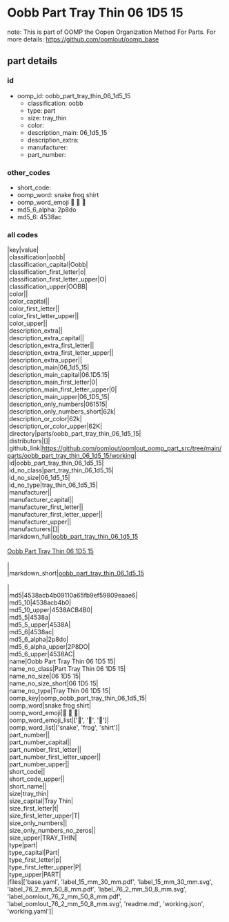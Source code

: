 # Oobb Part Tray Thin 06 1D5 15  

note: This is part of OOMP the Oopen Organization Method For Parts. For more details: https://github.com/oomlout/oomp_base

##  part details





### id
* oomp_id: oobb_part_tray_thin_06_1d5_15
  * classification: oobb
  * type: part
  * size: tray_thin
  * color: 
  * description_main: 06_1d5_15
  * description_extra: 
  * manufacturer: 
  * part_number: 

### other_codes
* short_code: 
* oomp_word: snake frog shirt
* oomp_word_emoji :snake: :frog: :shirt:
* md5_6_alpha: 2p8do
* md5_6: 4538ac

### all codes 
|key|value|  
|classification|oobb|  
|classification_capital|Oobb|  
|classification_first_letter|o|  
|classification_first_letter_upper|O|  
|classification_upper|OOBB|  
|color||  
|color_capital||  
|color_first_letter||  
|color_first_letter_upper||  
|color_upper||  
|description_extra||  
|description_extra_capital||  
|description_extra_first_letter||  
|description_extra_first_letter_upper||  
|description_extra_upper||  
|description_main|06_1d5_15|  
|description_main_capital|06.1D5.15|  
|description_main_first_letter|0|  
|description_main_first_letter_upper|0|  
|description_main_upper|06_1D5_15|  
|description_only_numbers|061515|  
|description_only_numbers_short|62k|  
|description_or_color|62k|  
|description_or_color_upper|62K|  
|directory|parts/oobb_part_tray_thin_06_1d5_15|  
|distributors|[]|  
|github_link|https://github.com/oomlout/oomlout_oomp_part_src/tree/main/parts/oobb_part_tray_thin_06_1d5_15/working|  
|id|oobb_part_tray_thin_06_1d5_15|  
|id_no_class|part_tray_thin_06_1d5_15|  
|id_no_size|06_1d5_15|  
|id_no_type|tray_thin_06_1d5_15|  
|manufacturer||  
|manufacturer_capital||  
|manufacturer_first_letter||  
|manufacturer_first_letter_upper||  
|manufacturer_upper||  
|manufacturers|[]|  
|markdown_full|[oobb_part_tray_thin_06_1d5_15](https://github.com/oomlout/oomlout_oomp_part_src/tree/main/parts/oobb_part_tray_thin_06_1d5_15/working)<br>[](https://github.com/oomlout/oomlout_oomp_part_src/tree/main/parts/oobb_part_tray_thin_06_1d5_15/working)<br>[Oobb Part Tray Thin 06 1D5 15](https://github.com/oomlout/oomlout_oomp_part_src/tree/main/parts/oobb_part_tray_thin_06_1d5_15/working)<br><br>|  
|markdown_short|[oobb_part_tray_thin_06_1d5_15](https://github.com/oomlout/oomlout_oomp_part_src/tree/main/parts/oobb_part_tray_thin_06_1d5_15/working)<br><br>|  
|md5|4538acb4b09110a65fb9ef59809eaae6|  
|md5_10|4538acb4b0|  
|md5_10_upper|4538ACB4B0|  
|md5_5|4538a|  
|md5_5_upper|4538A|  
|md5_6|4538ac|  
|md5_6_alpha|2p8do|  
|md5_6_alpha_upper|2P8DO|  
|md5_6_upper|4538AC|  
|name|Oobb Part Tray Thin 06 1D5 15|  
|name_no_class|Part Tray Thin 06 1D5 15|  
|name_no_size|06 1D5 15|  
|name_no_size_short|06 1D5 15|  
|name_no_type|Tray Thin 06 1D5 15|  
|oomp_key|oomp_oobb_part_tray_thin_06_1d5_15|  
|oomp_word|snake frog shirt|  
|oomp_word_emoji|:snake: :frog: :shirt:|  
|oomp_word_emoji_list|[':snake:', ':frog:', ':shirt:']|  
|oomp_word_list|['snake', 'frog', 'shirt']|  
|part_number||  
|part_number_capital||  
|part_number_first_letter||  
|part_number_first_letter_upper||  
|part_number_upper||  
|short_code||  
|short_code_upper||  
|short_name||  
|size|tray_thin|  
|size_capital|Tray Thin|  
|size_first_letter|t|  
|size_first_letter_upper|T|  
|size_only_numbers||  
|size_only_numbers_no_zeros||  
|size_upper|TRAY_THIN|  
|type|part|  
|type_capital|Part|  
|type_first_letter|p|  
|type_first_letter_upper|P|  
|type_upper|PART|  
|files|['base.yaml', 'label_15_mm_30_mm.pdf', 'label_15_mm_30_mm.svg', 'label_76_2_mm_50_8_mm.pdf', 'label_76_2_mm_50_8_mm.svg', 'label_oomlout_76_2_mm_50_8_mm.pdf', 'label_oomlout_76_2_mm_50_8_mm.svg', 'readme.md', 'working.json', 'working.yaml']|  
